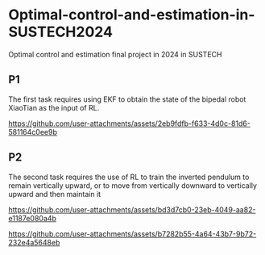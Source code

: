 # Optimal-control-and-estimation-in-SUSTECH2024
Optimal control and estimation final project in 2024 in SUSTECH

## P1
The first task requires using EKF to obtain the state of the bipedal robot XiaoTian as the input of RL.

https://github.com/user-attachments/assets/2eb9fdfb-f633-4d0c-81d6-581164c0ee9b


## P2
The second task requires the use of RL to train the inverted pendulum to remain vertically upward, or to move from vertically downward to vertically upward and then maintain it

https://github.com/user-attachments/assets/bd3d7cb0-23eb-4049-aa82-e1187e080a4b

https://github.com/user-attachments/assets/b7282b55-4a64-43b7-9b72-232e4a5648eb
